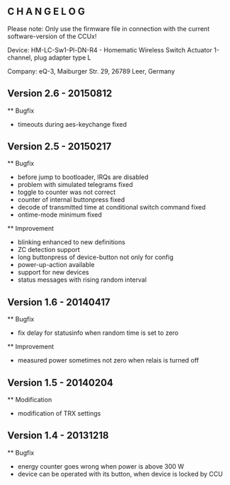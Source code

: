 C H A N G E L O G
-----------------

Please note: Only use the firmware file in connection with the current software-version of the CCUx!

Device: HM-LC-Sw1-Pl-DN-R4 - Homematic Wireless Switch Actuator 1-channel, plug adapter type L

Company: eQ-3, Maiburger Str. 29, 26789 Leer, Germany



Version 2.6 - 20150812
----------------------
** Bugfix
   * timeouts during aes-keychange fixed


Version 2.5 - 20150217
--------------------------------------------------------------
** Bugfix
   * before jump to bootloader, IRQs are disabled
   * problem with simulated telegrams fixed
   * toggle to counter was not correct
   * counter of internal buttonpress fixed
   * decode of transmitted time at conditional switch command fixed
   * ontime-mode minimum fixed

** Improvement
   * blinking enhanced to new definitions
   * ZC detection support
   * long buttonpress of device-button not only for config
   * power-up-action available
   * support for new devices
   * status messages with rising random interval 
   
   
Version 1.6 - 20140417
--------------------------------------------------------------
** Bugfix
   * fix delay for statusinfo when random time is set to zero

** Improvement
   * measured power sometimes not zero when relais is turned off


Version 1.5 - 20140204
--------------------------------------------------------------
** Modification
   * modification of TRX settings


Version 1.4 - 20131218
--------------------------------------------------------------
** Bugfix
   * energy counter goes wrong when power is above 300 W
   * device can be operated with its button, when device is locked by CCU